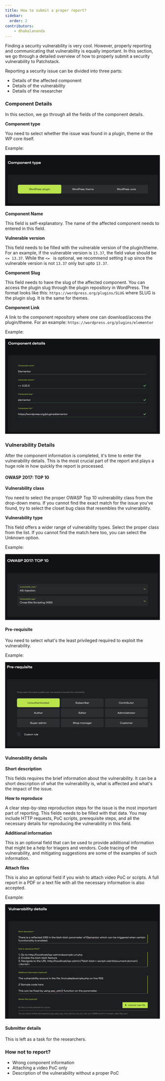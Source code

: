 ```yaml
---
title: How to submit a proper report?
sidebar:
  order: 2
contributors:
    - dhakalananda
---
```


Finding a security vulnerability is very cool. However, properly reporting and communicating that vulnerability is equally important. In this section, we go through a detailed overview of how to properly submit a security vulnerability to Patchstack.

Reporting a security issue can be divided into three parts:

- Details of the affected component
- Details of the vulnerability
- Details of the researcher

### Component Details

In this section, we go through all the fields of the component details.

**Component type**

You need to select whether the issue was found in a plugin, theme or the WP core itself.

Example:

![Component Type](../../../assets/images/submitting-report/component-type.png)

**Component Name**

This field is self-explanatory. The name of the affected component needs to entered in this field.

**Vulnerable version**

This field needs to be filled with the vulnerable version of the plugin/theme. For an example, if the vulnerable version is `13.37`, the field value should be `<= 13.37`. While the `<= ` is optional, we recommend setting it up since the vulnerable version is not `13.37` only but upto `13.37`.

**Component Slug**

This field needs to have the slug of the affected component. You can access the plugin slug through the plugin repository in WordPress. The format looks like this: `https://wordpress.org/plugins/SLUG` where SLUG is the plugin slug. It is the same for themes.

**Component Link**

A link to the component repository where one can download/access the plugin/theme. For an example: `https://wordpress.org/plugins/elementor`

Example:

![Component Type](../../../assets/images/submitting-report/component-details.png)


### Vulnerability Details

After the component information is completed, it's time to enter the vulnerability details. This is the most crucial part of the report and plays a huge role in how quickly the report is processed.

#### OWASP 2017: TOP 10

**Vulnerability class**

You need to select the proper OWASP Top 10 vulnerability class from the drop-down menu. If you cannot find the exact match for the issue you've found, try to select the closet bug class that resembles the vulnerability.

**Vulnerability type**

This field offers a wider range of vulnerability types. Select the proper class from the list. If you cannot find the match here too, you can select the Unknown option.

Example:

![Component Type](../../../assets/images/submitting-report/vuln-class.png)


#### Pre-requisite

You need to select what's the least privileged required to exploit the vulnerability.

Example:

![Component Type](../../../assets/images/submitting-report/prerequisite.png)

#### Vulnerability details

**Short description**

This fields requires the brief information about the vulnerability. It can be a short description of what the vulnerability is, what is affected and what's the impact of the issue.

**How to reproduce**

A clear step-by-step reproduction steps for the issue is the most important part of reporting. This fields needs to be filled with that data. You may include HTTP requests, PoC scripts, prerequisite steps, and all the necessary details for reproducing the vulnerability in this field.

**Additional information**

This is an optional field that can be used to provide additional information that might be a help for triagers and vendors. Code tracing of the vulnerability, and mitigating suggestions are some of the examples of such information.

**Attach files**

This is also an optional field if you wish to attach video PoC or scripts. A full report in a PDF or a text file with all the necessary information is also accepted.

Example:

![Component Type](../../../assets/images/submitting-report/vuln-information.png)


#### Submitter details

This is left as a task for the researchers.

### How not to report?

- Wrong component information
- Attaching a video PoC only
- Description of the vulnerability without a proper PoC
